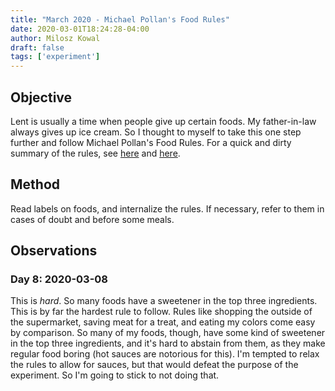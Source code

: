 ```yaml
---
title: "March 2020 - Michael Pollan's Food Rules"
date: 2020-03-01T18:24:28-04:00
author: Milosz Kowal
draft: false
tags: ['experiment']
---
```


## Objective

Lent is usually a time when people give up certain foods. My father-in-law always gives up ice cream. So I thought to myself to take this one step further and follow Michael Pollan's Food Rules. For a quick and dirty summary of the rules, see [here](https://www.mrmoneymustache.com/2012/05/11/food-rules-a-shortcut-to-better-health/) and [here](https://liveyourlegend.net/michael-pollans-top-14-food-rules-to-healthy-eating/).

## Method

Read labels on foods, and internalize the rules. If necessary, refer to them in cases of doubt and before some meals.

## Observations

### Day 8: 2020-03-08

This is *hard*. So many foods have a sweetener in the top three ingredients. This is by far the hardest rule to follow. Rules like shopping the outside of the supermarket, saving meat for a treat, and eating my colors come easy by comparison. So many of my foods, though, have some kind of sweetener in the top three ingredients, and it's hard to abstain from them, as they make regular food boring (hot sauces are notorious for this). I'm tempted to relax the rules to allow for sauces, but that would defeat the purpose of the experiment. So I'm going to stick to not doing that.
